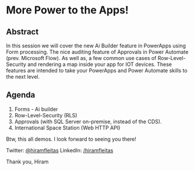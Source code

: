 # More Power to the Apps!

## Abstract
In this session we will cover the new Ai Builder feature in PowerApps using Form processing. The nice auditing feature of Approvals in Power Automate (prev. Microsoft Flow). As well as, a few common use cases of Row-Level-Security and rendering a map inside your app for IOT devices. These features are intended to take your PowerApps and Power Automate skills to the next level.

## Agenda
1.	Forms - Ai builder
2.	Row-Level-Security (RLS)
3.	Approvals (with SQL Server on-premise, instead of the CDS).
4.	International Space Station (Web HTTP API)

Btw, this all demos. I look forward to seeing you there!

Twitter: [@hiramfleitas](https://twitter.com/hiramfleitas)
LinkedIn: [/hiramfleitas](https://linkedin.com/in/hiramfleitas)

Thank you,
Hiram
